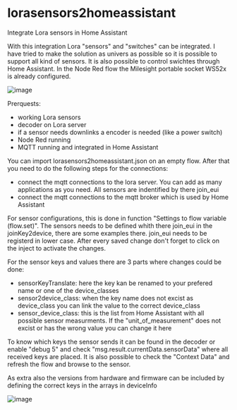 # lorasensors2homeassistant
Integrate Lora sensors in Home Assistant

With this integration Lora "sensors" and "switches" can be integrated. I have tried to make the solution as univers as possible so it is possible to support all kind of sensors. It is also possible to control swichtes through Home Assistant. In the Node Red flow the Milesight portable socket WS52x is already configured.

![image](https://github.com/user-attachments/assets/96b2897e-cf5b-4b69-8fa1-196120f5b58c)

Prerquests:
 - working Lora sensors
 - decoder on Lora server
 - if a sensor needs downlinks a encoder is needed (like a power switch)
 - Node Red running
 - MQTT running and integrated in Home Assistant

You can import lorasensors2homeassistant.json on an empty flow. After that you need to do the following steps for the connections:
 - connect the mqtt connections to the lora server. You can add as many applications as you need. All sensors are indentified by there join_eui
 - connect the mqtt connections to the mqtt broker which is used by Home Assistant

For sensor configurations, this is done in function "Settings to flow variable (flow.set)". The sensors needs to be defined whith there join_eui in the joinKey2device, there are some examples there. join_eui needs to be registerd in lower case. After every saved change don't forget to click on the inject to activate the changes.

For the sensor keys and values there are 3 parts where changes could be done:
 - sensorKeyTranslate: here the key kan be renamed to your prefered name or one of the device_classes
 - sensor2device_class: when the key name does not excist as device_class you can link the value to the correct device_class
 - sensor_device_class: this is the list from Home Assistant with all possible sensor measurments. If the "unit_of_measurement" does not excist or has the wrong value you can change it here

To know which keys the sensor sends it can be found in the decoder or enable "debug 5" and check "msg.result.currentData.sensorData" where all received keys are placed. It is also possible to check the "Context Data" and refresh the flow and browse to the sensor.

As extra also the versions from hardware and firmware can be included by defining the correct keys in the arrays in deviceInfo

![image](https://github.com/user-attachments/assets/0f35e7ac-0f97-4cd4-b1c7-2055b4487486)
